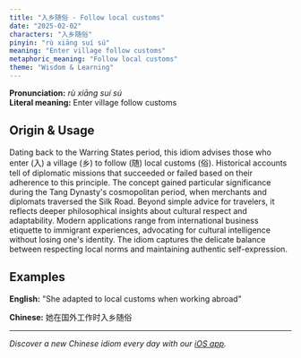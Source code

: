 ```yaml
---
title: "入乡随俗 - Follow local customs"
date: "2025-02-02"
characters: "入乡随俗"
pinyin: "rù xiāng suí sú"
meaning: "Enter village follow customs"
metaphoric_meaning: "Follow local customs"
theme: "Wisdom & Learning"
---
```


**Pronunciation:** *rù xiāng suí sú*  
**Literal meaning:** Enter village follow customs

## Origin & Usage

Dating back to the Warring States period, this idiom advises those who enter (入) a village (乡) to follow (随) local customs (俗). Historical accounts tell of diplomatic missions that succeeded or failed based on their adherence to this principle. The concept gained particular significance during the Tang Dynasty's cosmopolitan period, when merchants and diplomats traversed the Silk Road. Beyond simple advice for travelers, it reflects deeper philosophical insights about cultural respect and adaptability. Modern applications range from international business etiquette to immigrant experiences, advocating for cultural intelligence without losing one's identity. The idiom captures the delicate balance between respecting local norms and maintaining authentic self-expression.

## Examples

**English:** "She adapted to local customs when working abroad"

**Chinese:** 她在国外工作时入乡随俗

---

*Discover a new Chinese idiom every day with our [iOS app](https://apps.apple.com/us/app/daily-chinese-idioms/id6670238264).*
